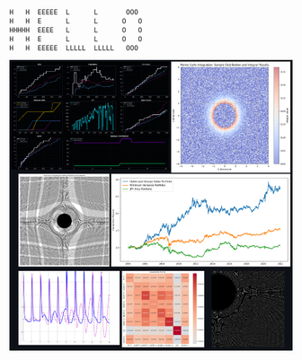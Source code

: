 ```
H   H  EEEEE  L      L       OOO  
H   H  E      L      L      O   O 
HHHHH  EEEE   L      L      O   O 
H   H  E      L      L      O   O 
H   H  EEEEE  LLLLL  LLLLL   OOO  
```
<img src="img03.png" alt="VOID">
